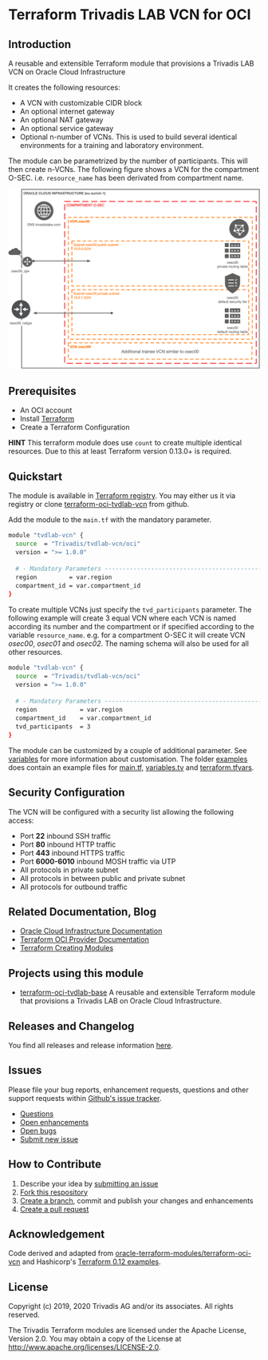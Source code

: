 # Terraform Trivadis LAB VCN for OCI

## Introduction

A reusable and extensible Terraform module that provisions a Trivadis LAB VCN on Oracle Cloud Infrastructure

It creates the following resources:

* A VCN with customizable CIDR block
* An optional internet gateway
* An optional NAT gateway
* An optional service gateway
* Optional n-number of VCNs. This is used to build several identical environments for a training and laboratory environment.

The module can be parametrized by the number of participants. This will then create n-VCNs.  The following figure shows a VCN for the compartment O-SEC. i.e. `resource_name` has been derivated from compartment name.

![VCN architecture overview](https://github.com/Trivadis/terraform-oci-tvdlab-vcn/raw/main/doc/images/architecture.png)

## Prerequisites

- An OCI account
- Install [Terraform](https://www.terraform.io/downloads.html)
- Create a Terraform Configuration

**HINT** This terraform module does use `count` to create multiple identical resources. Due to this at least Terraform version 0.13.0+ is required.

## Quickstart

The module is available in [Terraform registry](https://registry.terraform.io/modules/Trivadis/tvdlab-vcn/oci/latest). You may either us it via registry or clone [terraform-oci-tvdlab-vcn](https://github.com/Trivadis/terraform-oci-tvdlab-vcn) from github.

Add the module to the `main.tf` with the mandatory parameter.

```bash
module "tvdlab-vcn" {
  source  = "Trivadis/tvdlab-vcn/oci"
  version = ">= 1.0.0"

  # - Mandatory Parameters --------------------------------------------------
  region         = var.region
  compartment_id = var.compartment_id
}
```

To create multiple VCNs just specify the `tvd_participants` parameter. The following example will create 3 equal VCN where each VCN is named according its number and the compartment or if specified according to the variable `resource_name`. e.g. for a compartment O-SEC it will create VCN *osec00*, *osec01* and *osec02*. The naming schema will also be used for all other resources.

```bash
module "tvdlab-vcn" {
  source  = "Trivadis/tvdlab-vcn/oci"
  version = ">= 1.0.0"

  # - Mandatory Parameters --------------------------------------------------
  region            = var.region
  compartment_id    = var.compartment_id
  tvd_participants  = 3
}
```

The module can be customized by a couple of additional parameter. See [variables](./doc/variables.md) for more information about customisation. The folder [examples](examples) does contain an example files for [main.tf](examples/main.tf), [variables.tv](examples/variables.tf) and [terraform.tfvars](examples/terraform.tfvars.example).

## Security Configuration

The VCN will be configured with a security list allowing the following access:

* Port **22** inbound SSH traffic
* Port **80** inbound HTTP traffic
* Port **443** inbound HTTPS traffic
* Port **6000-6010** inbound MOSH traffic via UTP
* All protocols in private subnet
* All protocols in between public and private subnet
* All protocols for outbound traffic

## Related Documentation, Blog

* [Oracle Cloud Infrastructure Documentation](https://docs.cloud.oracle.com/iaas/Content/home.htm)
* [Terraform OCI Provider Documentation](https://www.terraform.io/docs/providers/oci/index.html)
* [Terraform Creating Modules](https://www.terraform.io/docs/modules/index.html)

## Projects using this module

* [terraform-oci-tvdlab-base](https://github.com/Trivadis/terraform-oci-tvdlab-base) A reusable and extensible Terraform module that provisions a Trivadis LAB on Oracle Cloud Infrastructure.

## Releases and Changelog

You find all releases and release information [here](https://github.com/Trivadis/terraform-oci-tvdlab-vcn/releases).

## Issues

Please file your bug reports, enhancement requests, questions and other support requests within [Github's issue tracker](https://help.github.com/articles/about-issues/).

* [Questions](https://github.com/Trivadis/terraform-oci-tvdlab-vcn/issues?q=is%3Aissue+label%3Aquestion)
* [Open enhancements](https://github.com/Trivadis/terraform-oci-tvdlab-vcn/issues?q=is%3Aopen+is%3Aissue+label%3Aenhancement)
* [Open bugs](https://github.com/Trivadis/terraform-oci-tvdlab-vcn/issues?q=is%3Aopen+is%3Aissue+label%3Abug)
* [Submit new issue](https://github.com/Trivadis/terraform-oci-tvdlab-vcn/issues/new)

## How to Contribute

1. Describe your idea by [submitting an issue](https://github.com/Trivadis/terraform-oci-tvdlab-vcn/issues/new)
2. [Fork this respository](https://github.com/Trivadis/terraform-oci-tvdlab-vcn/fork)
3. [Create a branch](https://help.github.com/articles/creating-and-deleting-branches-within-your-repository/), commit and publish your changes and enhancements
4. [Create a pull request](https://help.github.com/articles/creating-a-pull-request/)

## Acknowledgement

Code derived and adapted from [oracle-terraform-modules/terraform-oci-vcn](https://github.com/oracle-terraform-modules/terraform-oci-vcn) and Hashicorp's [Terraform 0.12 examples](https://github.com/terraform-providers/terraform-provider-oci/tree/master/examples).

## License

Copyright (c) 2019, 2020 Trivadis AG and/or its associates. All rights reserved.

The Trivadis Terraform modules are licensed under the Apache License, Version 2.0. You may obtain a copy of the License at http://www.apache.org/licenses/LICENSE-2.0.
